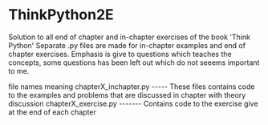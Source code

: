 # ThinkPython2E
Solution to all end of chapter and in-chapter exercises of the book 'Think Python' 
Separate .py files are made for in-chapter examples and end of chapter exercises. Emphasis is give to questions which teaches the concepts, some questions has been left out which do not seeems important to me. 

file names meaning
chapterX_inchapter.py  -----  These files contains code to the examples and problems that are discussed in chapter with theory discussion
chapterX_exercise.py ------- Contains code to the exercise give at the end of each chapter
